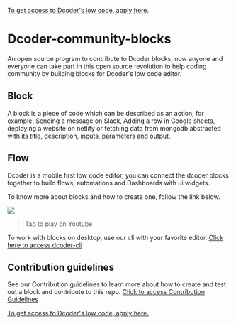 [To get access to Dcoder's low code, apply here.](https://bit.ly/3K6MCo8)

# Dcoder-community-blocks

An open source program to contribute to Dcoder blocks, now anyone and everyone can take part in this open source revolution to help coding community by building blocks for Dcoder's low code editor.

## Block

A block is a piece of code which can be described as an action, for example: Sending a message on Slack, Adding a row in Google sheets, deploying a website on netlify or fetching data from mongodb abstracted with its title, description, inputs, parameters and output.

## Flow

Dcoder is a mobile first low code editor, you can connect the dcoder blocks together to build flows, automations and Dashboards with ui widgets.

To know more about blocks and how to create one, follow the link below.

<a href="https://www.youtube.com/watch?v=zk24jlyDMb8"><image src="https://i.ytimg.com/vi/zk24jlyDMb8/sddefault.jpg" alternate="How to create a block?"></img></a>

> Tap to play on Youtube

To work with blocks on desktop, use our cli with your favorite editor.
[Click here to access dcoder-cli](https://www.npmjs.com/package/@dcodermobile/dcoder-cli)

## Contribution guidelines

See our Contribution guidelines to learn more about how to create and test out a block and contribute to this repo.
[Click to access Contribution Guidelines](https://github.com/dcodermobile/Dcoder-community-blocks/blob/main/CONTRIBUTING.md)

[To get access to Dcoder's low code, apply here.](https://bit.ly/3K6MCo8)
